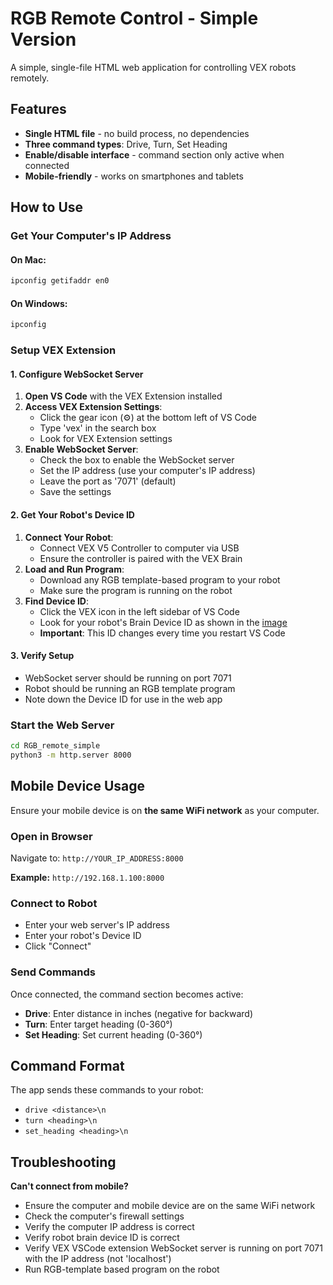 # RGB Remote Control - Simple Version

A simple, single-file HTML web application for controlling VEX robots remotely.

## Features

- **Single HTML file** - no build process, no dependencies
- **Three command types**: Drive, Turn, Set Heading
- **Enable/disable interface** - command section only active when connected
- **Mobile-friendly** - works on smartphones and tablets


## How to Use

### Get Your Computer's IP Address

#### On Mac:
```bash
ipconfig getifaddr en0
```

#### On Windows:
```cmd
ipconfig
```

### Setup VEX Extension

#### 1. Configure WebSocket Server
1. **Open VS Code** with the VEX Extension installed
2. **Access VEX Extension Settings**:
   - Click the gear icon (⚙️) at the bottom left of VS Code
   - Type 'vex' in the search box
   - Look for VEX Extension settings
3. **Enable WebSocket Server**:
   - Check the box to enable the WebSocket server
   - Set the IP address (use your computer's IP address)
   - Leave the port as '7071' (default)
   - Save the settings

#### 2. Get Your Robot's Device ID
1. **Connect Your Robot**:
   - Connect VEX V5 Controller to computer via USB
   - Ensure the controller is paired with the VEX Brain
2. **Load and Run Program**:
   - Download any RGB template-based program to your robot
   - Make sure the program is running on the robot
3. **Find Device ID**:
   - Click the VEX icon in the left sidebar of VS Code
   - Look for your robot's Brain Device ID as shown in the [image](device-id.png)
   - **Important**: This ID changes every time you restart VS Code

#### 3. Verify Setup
- WebSocket server should be running on port 7071
- Robot should be running an RGB template program
- Note down the Device ID for use in the web app

### Start the Web Server

```bash
cd RGB_remote_simple
python3 -m http.server 8000
```

## Mobile Device Usage
Ensure your mobile device is on **the same WiFi network** as your computer.


### Open in Browser
Navigate to: `http://YOUR_IP_ADDRESS:8000`

**Example:** `http://192.168.1.100:8000`

### Connect to Robot

-  Enter your web server's IP address
-  Enter your robot's Device ID
-  Click "Connect"

### Send Commands

Once connected, the command section becomes active:

- **Drive**: Enter distance in inches (negative for backward)
- **Turn**: Enter target heading (0-360°)
- **Set Heading**: Set current heading (0-360°)


## Command Format

The app sends these commands to your robot:

- `drive <distance>\n`
- `turn <heading>\n`
- `set_heading <heading>\n`


## Troubleshooting
**Can't connect from mobile?**
- Ensure the computer and mobile device are on the same WiFi network
- Check the computer's firewall settings
- Verify the computer IP address is correct
- Verify robot brain device ID is correct
- Verify VEX VSCode extension WebSocket server is running on port 7071 with the IP address (not 'localhost')
- Run RGB-template based program on the robot